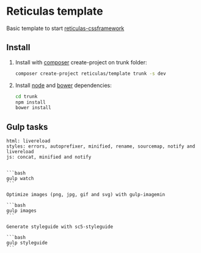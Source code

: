 # Reticulas template


Basic template to start [reticulas-cssframework][4]



## Install


1.	Install with [composer][1] create-project on trunk folder:
	```bash
	composer create-project reticulas/template trunk -s dev
	```

2.  Install [node][5] and [bower][3] dependencies:
	```bash
	cd trunk
	npm install
	bower install
	```

## Gulp tasks

	html: livereload
	styles: errors, autoprefixer, minified, rename, sourcemap, notify and livereload
	js: concat, minified and notify


	```bash
	gulp watch
	```

	Optimize images (png, jpg, gif and svg) with gulp-imagemin

	```bash
	gulp images
	```

	Generate styleguide with sc5-styleguide

	```bash
	gulp styleguide
	```



[1]:http://getcomposer.org/
[2]:http://lesscss.org/
[3]:http://bower.io/
[4]:https://github.com/segundofdez/reticulas-cssframework
[5]:https://nodejs.org/

